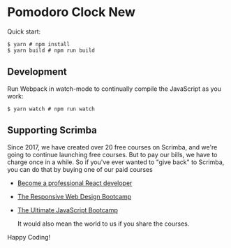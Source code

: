 # Pomodoro Clock New

Quick start:

```
$ yarn # npm install
$ yarn build # npm run build
````

## Development

Run Webpack in watch-mode to continually compile the JavaScript as you work:

```
$ yarn watch # npm run watch
```

## Supporting Scrimba

Since 2017, we have created over 20 free courses on Scrimba, and we're going to
continue launching free courses. But to pay our bills, we have to charge once
in a while. So if you've ever wanted to "give back" to Scrimba, you can do that by buying
	one of our paid courses

- [Become a professional React developer](https://scrimba.com/g/greact)
- [The Responsive Web Design Bootcamp](https://scrimba.com/g/gresponsive)
- [The Ultimate JavaScript Bootcamp](https://scrimba.com/g/gjavascript)

	It would also mean the world to us if you share the courses.  

Happy Coding!
